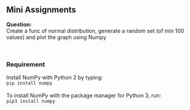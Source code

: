 ## Mini Assignments

<p><b>Question:</b><br>Create a func of normal distribution, generate a random set (of min 100 values) and plot the graph using Numpy</p><br>

### Requirement
Install NumPy with Python 2 by typing:<br>
```pip install numpy```<br><br>
To install NumPy with the package manager for Python 3, run:<br>
```pip3 install numpy```
